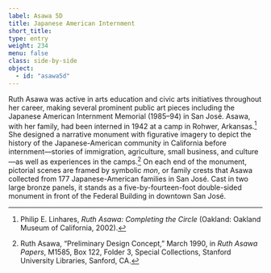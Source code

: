 ```yaml
---
label: Asawa 5D
title: Japanese American Internment
short_title:
type: entry
weight: 234
menu: false
class: side-by-side
object:
  - id: "asawa5d"
---
```


Ruth Asawa was active in arts education and civic arts initiatives throughout her career, making several prominent public art pieces including the Japanese American Internment Memorial (1985–94) in San José. Asawa, with her family, had been interned in 1942 at a camp in Rohwer, Arkansas.[^1] She designed a narrative monument with figurative imagery to depict the history of the Japanese-American community in California before internment—stories of immigration, agriculture, small business, and culture—as well as experiences in the camps.[^2] On each end of the monument, pictorial scenes are framed by symbolic *mon*, or family crests that Asawa collected from 177 Japanese-American families in San José. Cast in two large bronze panels, it stands as a five-by-fourteen-foot double-sided monument in front of the Federal Building in downtown San José.

[^1]: Philip E. Linhares, *Ruth Asawa: Completing the Circle* (Oakland: Oakland Museum of California, 2002).

[^2]: Ruth Asawa, “Preliminary Design Concept,” March 1990, in *Ruth Asawa Papers*, M1585, Box 122, Folder 3, Special Collections, Stanford University Libraries, Sanford, CA.
